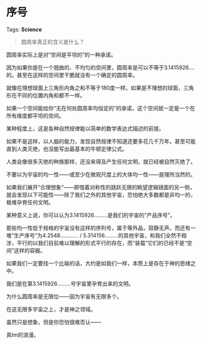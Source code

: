 # 序号

Tags: **Science**

> 圆周率真正的含义是什么？



圆周率实际上是对“空间是平坦的”的一种承诺。

因为如果你是在一个翘曲的、不均匀的空间里，圆周率是可以不等于3.1415926….的。甚至在这样的空间里干脆就没有一个确定的圆周率。

就像在理想球面上三角形内角之和不等于180度一样。如果是不理想的球面，三角形在不同的位置内角和都不一样。

如果一个空间能给你“无在何处圆周率均恒定的”的承诺，这个空间就一定是一个在所有维度都平坦的空间。

某种程度上，这是各种自然规律能以简单的数学表达式描述的前提。

如果不是这样，以人脑的能力，发现自然规律不知道还要多花几千万年。甚至可能直到人类灭绝，也没能写出最基本的牛顿定律公式。

人类会像很多灭绝的种族那样，还没来得及产生任何文明，就已经被自然灭绝了。

不要以为宇宙的均一性——或至少在微观尺度上的大体均一性——是理所当然的。

如果我们展开“合理想象”——即借着对称性的跳跃无限的眺望逻辑镜面的另一侧，就会发现以下可能性——除了我们之外的其他宇宙，恐怕绝大多数都是非均一的，极难孕育任何文明。

某种意义上说，你可以认为3.1415926………是我们的宇宙的“产品序号”。

那些均一性低于规格的宇宙没有这样的序列号，属于等外品，寂静无声。而还有一堆“生产序号”为4.2548………… / 5.314156………的其他宇宙，和我们全然不相涉，平行的以我们目前难以理解的形式平行的存在，而“装载”它们的已经不是“空间”这样的容器。

如果我们一定要找一个比喻的话，大约是如我们一样，本质上是存在于神的思绪之中。

我们是在第3.1415926………号宇宙里孕育出来的文明。

为什么圆周率是无限位——因为宇宙有无限多个。

在这无限多宇宙之上，才是神之领域。

  


虽然只是想象，但是你恐怕很难否认——

真tm的浪漫。



